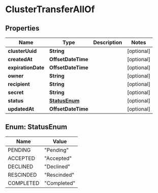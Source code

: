 

# ClusterTransferAllOf


## Properties

Name | Type | Description | Notes
------------ | ------------- | ------------- | -------------
**clusterUuid** | **String** |  |  [optional]
**createdAt** | **OffsetDateTime** |  |  [optional]
**expirationDate** | **OffsetDateTime** |  |  [optional]
**owner** | **String** |  |  [optional]
**recipient** | **String** |  |  [optional]
**secret** | **String** |  |  [optional]
**status** | [**StatusEnum**](#StatusEnum) |  |  [optional]
**updatedAt** | **OffsetDateTime** |  |  [optional]



## Enum: StatusEnum

Name | Value
---- | -----
PENDING | &quot;Pending&quot;
ACCEPTED | &quot;Accepted&quot;
DECLINED | &quot;Declined&quot;
RESCINDED | &quot;Rescinded&quot;
COMPLETED | &quot;Completed&quot;



